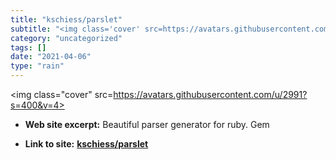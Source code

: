 ```yaml
---
title: "kschiess/parslet"
subtitle: "<img class='cover' src=https://avatars.githubusercontent.com/u/2991?s=400&v=4>"
category: "uncategorized"
tags: []
date: "2021-04-06"
type: "rain"
---
```

<img class="cover" src=https://avatars.githubusercontent.com/u/2991?s=400&v=4>



* **Web site excerpt:** Beautiful parser generator for ruby. Gem

* **Link to site:** **[kschiess/parslet](https://github.com/kschiess/parslet)**